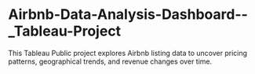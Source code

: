 # Airbnb-Data-Analysis-Dashboard--_Tableau-Project
This Tableau Public project explores Airbnb listing data to uncover pricing patterns, geographical trends, and revenue changes over time.
